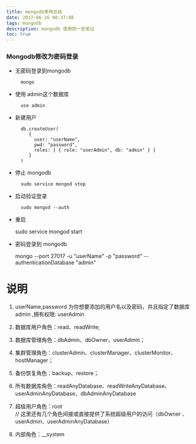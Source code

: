 ```yaml
---
title: mongodb使用总结
date: 2017-06-26 00:37:08
tags: mongodb
description: mongodb 使用的一些笔记
toc: true
---
```


### Mongodb修改为密码登录
* 无密码登录到mongodb


        mongo
* 使用 admin这个数据库


        use admin
* 新建用户

        db.createUser(
           {
             user: "userName",
             pwd: "password",
             roles: [ { role: "userAdmin", db: "admin" } ]
           }
        )

* 停止 mongodb


        sudo service mongod stop


* 启动验证登录


        sudo mongod --auth

* 重启　


    sudo service mongod start


* 密码登录到 mongodb


    mongo --port 27017 -u "userName" -p "password" --authenticationDatabase "admin"




# 说明
1. userName,password 为你想要添加的用户名以及密码，并且指定了数据库 admin ,拥有权限: userAdmin

1. 数据库用户角色：read、readWrite;  
2. 数据库管理角色：dbAdmin、dbOwner、userAdmin；       
3. 集群管理角色：clusterAdmin、clusterManager、clusterMonitor、hostManager；
4. 备份恢复角色：backup、restore；
5. 所有数据库角色：readAnyDatabase、readWriteAnyDatabase、userAdminAnyDatabase、dbAdminAnyDatabase
6. 超级用户角色：root  
// 这里还有几个角色间接或直接提供了系统超级用户的访问（dbOwner 、userAdmin、userAdminAnyDatabase）
7. 内部角色：__system
